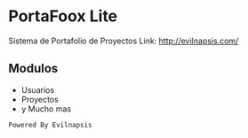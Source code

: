 # PortaFoox Lite
Sistema de Portafolio de Proyectos
Link: http://evilnapsis.com/

## Modulos

- Usuarios
- Proyectos
- y Mucho mas

`Powered By Evilnapsis`
